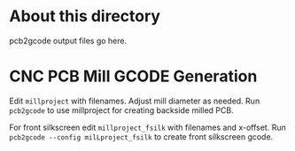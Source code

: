 # About this directory
pcb2gcode output files go here.

# CNC PCB Mill GCODE Generation
Edit `millproject` with filenames. Adjust mill diameter as needed.
Run `pcb2gcode` to use millproject for creating backside milled PCB.

For front silkscreen edit `millproject_fsilk` with filenames and x-offset.
Run `pcb2gcode --config milLproject_fsilk` to create front silkscreen gcode.

